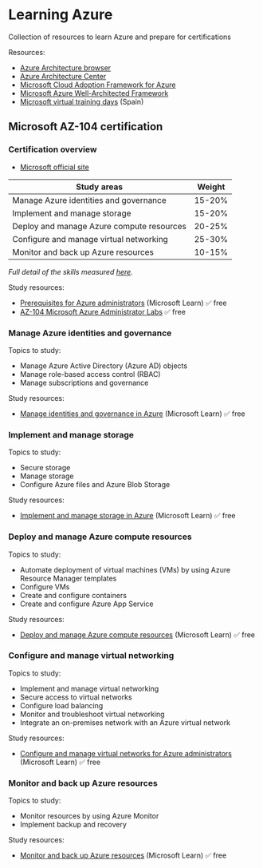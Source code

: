 # Learning Azure

Collection of resources to learn Azure and prepare for certifications 

Resources:
* [Azure Architecture browser](https://docs.microsoft.com/en-us/azure/architecture/browse/)
* [Azure Architecture Center](https://docs.microsoft.com/azure/architecture/)
* [Microsoft Cloud Adoption Framework for Azure](https://docs.microsoft.com/azure/cloud-adoption-framework/)
* [Microsoft Azure Well-Architected Framework](https://docs.microsoft.com/azure/architecture/framework/)
* [Microsoft virtual training days](https://www.microsoft.com/es-es/training-days) (Spain)

## Microsoft AZ-104 certification
### Certification overview
* [Microsoft official site](https://docs.microsoft.com/en-us/learn/certifications/exams/az-104)


| Study areas | Weight |
|---|---|
| Manage Azure identities and governance | 15-20% |
| Implement and manage storage | 15-20% |
| Deploy and manage Azure compute resources | 20-25% |
| Configure and manage virtual networking | 25-30% |
| Monitor and back up Azure resources | 10-15% |

*Full detail of the skills measured [here](https://query.prod.cms.rt.microsoft.com/cms/api/am/binary/RE4pCWy).*


Study resources:
* [Prerequisites for Azure administrators](https://docs.microsoft.com/en-us/learn/paths/az-104-administrator-prerequisites/) (Microsoft Learn) :white_check_mark: free
* [AZ-104 Microsoft Azure Administrator Labs](https://microsoftlearning.github.io/AZ-104-MicrosoftAzureAdministrator/) :white_check_mark: free
### Manage Azure identities and governance

Topics to study:
* Manage Azure Active Directory (Azure AD) objects
* Manage role-based access control (RBAC)
* Manage subscriptions and governance

Study resources:
* [Manage identities and governance in Azure](https://docs.microsoft.com/en-us/learn/paths/az-104-manage-identities-governance/) (Microsoft Learn) :white_check_mark: free


### Implement and manage storage

Topics to study:
* Secure storage
* Manage storage
* Configure Azure files and Azure Blob Storage

Study resources:
* [Implement and manage storage in Azure](https://docs.microsoft.com/en-us/learn/paths/az-104-manage-storage/) (Microsoft Learn) :white_check_mark: free

### Deploy and manage Azure compute resources

Topics to study:
* Automate deployment of virtual machines (VMs) by using Azure Resource Manager templates
* Configure VMs
* Create and configure containers
* Create and configure Azure App Service

Study resources:
* [Deploy and manage Azure compute resources](https://docs.microsoft.com/en-us/learn/paths/az-104-manage-compute-resources/) (Microsoft Learn) :white_check_mark: free

### Configure and manage virtual networking

Topics to study:
* Implement and manage virtual networking
* Secure access to virtual networks
* Configure load balancing
* Monitor and troubleshoot virtual networking
* Integrate an on-premises network with an Azure virtual network

Study resources:
* [Configure and manage virtual networks for Azure administrators](https://docs.microsoft.com/en-us/learn/paths/az-104-manage-virtual-networks/) (Microsoft Learn) :white_check_mark: free

### Monitor and back up Azure resources

Topics to study:
* Monitor resources by using Azure Monitor
* Implement backup and recovery

Study resources:
* [Monitor and back up Azure resources](https://docs.microsoft.com/en-us/learn/paths/az-104-monitor-backup-resources/) (Microsoft Learn) :white_check_mark: free